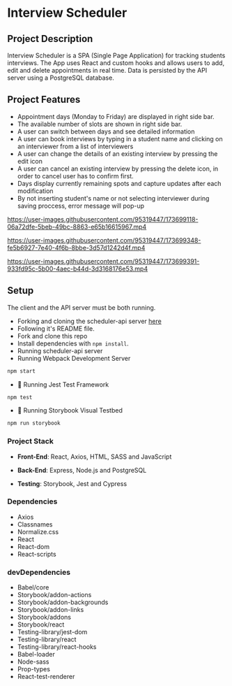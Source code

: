 # Interview Scheduler

## Project Description
Interview Scheduler is a SPA (Single Page Application) for tracking students interviews. The App uses React and custom hooks and allows users to add, edit and delete appointments in real time. Data is persisted by the API server using a PostgreSQL database.

## Project Features

  + Appointment days (Monday to Friday) are displayed in right side bar.
  + The available number of slots are shown in right side bar.
  + A user can switch between days and see detailed information
  + A user can book interviews by typing in a student name and clicking on an interviewer from a list of interviewers
  + A user can change the details of an existing interview by pressing the edit icon
  + A user can cancel an existing interview by pressing the delete icon, in order to cancel user has to confirm first.
  + Days display currently remaining spots and capture updates after each modification
  + By not inserting student's name or not selecting interviewer during saving proccess, error message will pop-up

https://user-images.githubusercontent.com/95319447/173699118-06a72dfe-5beb-49bc-8863-e65b16615967.mp4


https://user-images.githubusercontent.com/95319447/173699348-fe5b6927-7e40-4f6b-8bbe-3d57d1242d4f.mp4



https://user-images.githubusercontent.com/95319447/173699391-933fd95c-5b00-4aec-b44d-3d3168176e53.mp4



## Setup
The client and the API server must be both running.

  + Forking and cloning the scheduler-api server [here](https://github.com/lighthouse-labs/scheduler-api)
  + Following it's README file.
  + Fork and clone this repo
  + Install dependencies with `npm install`.
  + Running scheduler-api server
  + Running Webpack Development Server
  ```sh
  npm start
  ```
  + 🔎 Running Jest Test Framework

```sh
npm test
```
  + 🔎 Running Storybook Visual Testbed

```sh
npm run storybook
```

### Project Stack

  + **Front-End**: React, Axios, HTML, SASS and JavaScript

  + **Back-End**: Express, Node.js and PostgreSQL

  + **Testing**: Storybook, Jest and Cypress
### Dependencies

  + Axios
  + Classnames
  + Normalize.css
  + React
  + React-dom
  + React-scripts
### devDependencies

  + Babel/core
  + Storybook/addon-actions
  + Storybook/addon-backgrounds
  + Storybook/addon-links
  + Storybook/addons
  + Storybook/react
  + Testing-library/jest-dom
  + Testing-library/react
  + Testing-library/react-hooks
  + Babel-loader
  + Node-sass
  + Prop-types
  + React-test-renderer



 
